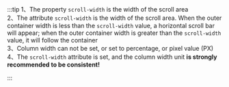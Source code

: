 :::tip
1、The property `scroll-width` is the width of the scroll area<br>
2、The attribute `scroll-width` is the width of the scroll area. When the outer container width is less than the `scroll-width` value, a horizontal scroll bar will appear; when the outer container width is greater than the `scroll-width` value, it will follow the container<br>
3、Column width can not be set, or set to percentage, or pixel value (PX)<br>
4、The `scroll-width` attribute is set, and the column width unit **is strongly recommended to be consistent!**<br>

:::
